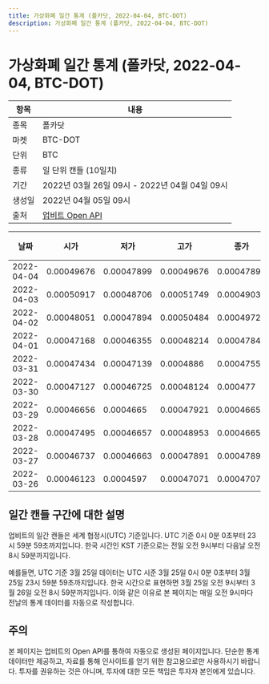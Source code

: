 ```yaml
---
title: 가상화폐 일간 통계 (폴카닷, 2022-04-04, BTC-DOT)
description: 가상화폐 일간 통계 (폴카닷, 2022-04-04, BTC-DOT)
---
```



가상화폐 일간 통계 (폴카닷, 2022-04-04, BTC-DOT)
===

|항목|내용|
|--|--|
|종목|폴카닷|
|마켓|BTC-DOT|
|단위|BTC|
|종류|일 단위 캔들 (10일치)|
|기간|2022년 03월 26일 09시 - 2022년 04월 04일 09시|
|생성일|2022년 04월 05일 09시|
|출처|[업비트 Open API](https://docs.upbit.com)|


|날짜|시가|저가|고가|종가|비고|
|--|--|--|--|--|--|
|2022-04-04|0.00049676|0.00047899|0.00049676|0.00047899|    |
|2022-04-03|0.00050917|0.00048706|0.00051749|0.0004903|    |
|2022-04-02|0.00048051|0.00047894|0.00050484|0.00049729|    |
|2022-04-01|0.00047168|0.00046355|0.00048214|0.00047848|    |
|2022-03-31|0.00047434|0.00047139|0.0004886|0.00047555|    |
|2022-03-30|0.00047127|0.00046725|0.00048124|0.000477|    |
|2022-03-29|0.00046656|0.0004665|0.00047921|0.0004665|    |
|2022-03-28|0.00047495|0.00046657|0.00048953|0.00046657|    |
|2022-03-27|0.00046737|0.00046663|0.00047891|0.00047891|    |
|2022-03-26|0.00046123|0.0004597|0.00047071|0.00047071|    |


일간 캔들 구간에 대한 설명
---


업비트의 일간 캔들은 세계 협정시(UTC) 기준입니다. 
UTC 기준 0시 0분 0초부터 23시 59분 59초까지입니다. 
한국 시간인 KST 기준으로는 전일 오전 9시부터 다음날 오전 8시 59분까지입니다. 


예를들면, UTC 기준 3월 25일 데이터는 UTC 시준 3월 25일 0시 0분 0초부터 3월 25일 23시 59분 59초까지입니다. 
한국 시간으로 표현하면 3월 25일 오전 9시부터 3월 26일 오전 8시 59분까지입니다. 
이와 같은 이유로 본 페이지는 매일 오전 9시마다 전날의 통계 데이터를 자동으로 작성합니다. 


주의
---


본 페이지는 업비트의 Open API를 통하여 자동으로 생성된 페이지입니다. 
단순한 통계 데이터만 제공하고, 자료를 통해 인사이트를 얻기 위한 참고용으로만 사용하시기 바랍니다. 
투자를 권유하는 것은 아니며, 투자에 대한 모든 책임은 투자자 본인에게 있습니다. 
